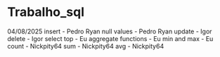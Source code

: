 # Trabalho_sql
04/08/2025
insert - Pedro Ryan
null values - Pedro Ryan
update - Igor
delete - Igor
select top - Eu
aggregate functions - Eu
min and max - Eu
count - Nickpity64
sum - Nickpity64
avg - Nickpity64
